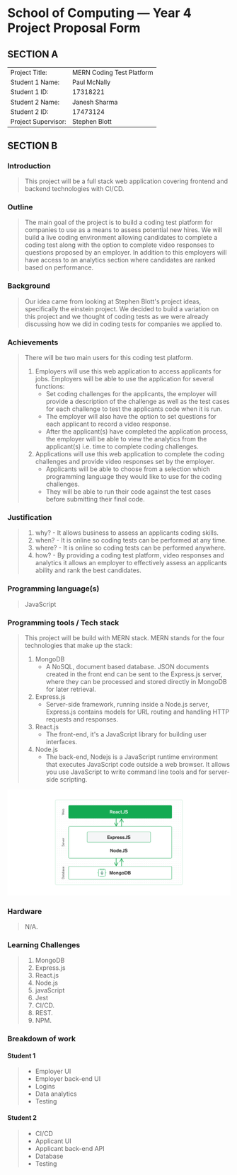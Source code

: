 # School of Computing &mdash; Year 4 Project Proposal Form


## SECTION A

|                     |                   |
|---------------------|-------------------|
|Project Title:       | MERN Coding Test Platform |
|Student 1 Name:      | Paul McNally            |
|Student 1 ID:        | 17318221           |
|Student 2 Name:      | Janesh Sharma            |
|Student 2 ID:        | 17473124            |
|Project Supervisor:  | Stephen Blott           |



## SECTION B


### Introduction

> This project will be a full stack web application covering frontend and backend technologies with CI/CD.

### Outline

> The main goal of the project is to build a coding test platform for companies to use as a means to assess potential new hires. We will build a live coding environment allowing candidates to complete a coding test along with the option to complete video responses to questions proposed by an employer. In addition to this employers will have access to an analytics section where candidates are ranked based on performance.

### Background

> Our idea came from looking at Stephen Blott's project ideas, specifically the einstein project. We decided to build a variation on this project and we thought of coding tests as we were already discussing how we did in coding tests for companies we applied to.

### Achievements

> There will be two main users for this coding test platform.
> 1. Employers will use this web application to access applicants for jobs. Employers will be able to use the application for several functions:
>     * Set coding challenges for the applicants, the employer will provide a description of the challenge as well as the test cases for each challenge to test the applicants code when it is run.
>     *  The employer will also have the option to set questions for each applicant to record a video response.
>     * After the applicant(s) have completed the application process, the employer will be able to view the analytics from the applicant(s) i.e. time to complete coding challenges.
> 2. Applications will use this web application to complete the coding challenges and provide video responses set by the employer.
>     * Applicants will be able to choose from a selection which programming  language they would like to use for the coding challenges.
>     * They will be able to run their code against the test cases before submitting their final code.
    
### Justification

> 1. why? - It allows business to assess an applicants coding skills.
> 2. when? - It is online so coding tests can be performed at any time.
> 3. where? - It is online so coding tests can be performed anywhere.
> 4. how? - By providing a coding test platform, video responses and analytics it allows an employer to effectively assess an applicants ability and rank the best candidates.

### Programming language(s)

> JavaScript

### Programming tools / Tech stack

> This project will be build with MERN stack. MERN stands for the four technologies that make up the stack:
> 1. MongoDB
>     * A NoSQL, document based database. JSON documents created in the front end can be sent to the Express.js server, where they can be processed and stored directly in MongoDB for later retrieval. 
> 2. Express.js
>     *  Server-side framework, running inside a Node.js server, Express.js contains models for URL routing and handling HTTP requests and responses.
> 3. React.js
>     * The front-end, it's a JavaScript library for building user interfaces.
> 4. Node.js
>     * The back-end, Nodejs is a JavaScript runtime environment that executes JavaScript code outside a web browser. It allows you use JavaScript to write command line tools and for server-side scripting.
> <p align="center">
  <img src="./res/mernstack.png">
  </p>

### Hardware

> N/A.

### Learning Challenges

> 1. MongoDB
> 2. Express.js
> 3. React.js
> 4. Node.js
> 5. javaScript
> 6. Jest
> 7. CI/CD.
> 8. REST.
> 9. NPM.

### Breakdown of work



#### Student 1

> * Employer UI
> * Employer back-end UI
> * Logins 
> * Data analytics 
> * Testing

#### Student 2

> * CI/CD
> * Applicant UI
> * Applicant back-end API 
> * Database
> * Testing
